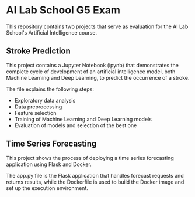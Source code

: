 # AI Lab School G5 Exam

This repository contains two projects that serve as evaluation for the AI Lab School's Artificial Intelligence course.

## Stroke Prediction

This project contains a Jupyter Notebook (ipynb) that demonstrates the complete cycle of development of an artificial intelligence model, both Machine Learning and Deep Learning, to predict the occurrence of a stroke.

The file explains the following steps:
- Exploratory data analysis
- Data preprocessing
- Feature selection
- Training of Machine Learning and Deep Learning models
- Evaluation of models and selection of the best one

## Time Series Forecasting

This project shows the process of deploying a time series forecasting application using Flask and Docker.

The app.py file is the Flask application that handles forecast requests and returns results, while the Dockerfile is used to build the Docker image and set up the execution environment.